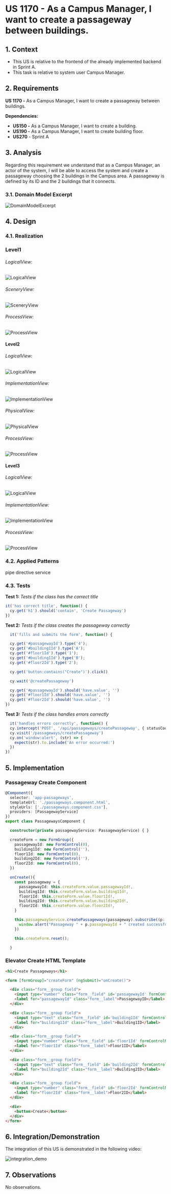 # US 1170 -  As a Campus Manager, I want to create a passageway between buildings.

## 1. Context

* This US is relative to the frontend of the already implemented backend in Sprint A.
* This task is relative to system user Campus Manager.

## 2. Requirements

**US 1170 -** As a Campus Manager, I want to create a passageway between buildings.

**Dependencies:**
- **US150 -** As a Campus Manager, I want to create a building.
- **US190 -** As a Campus Manager, I want to create building floor.
- **US270** - Sprint A

## 3. Analysis

Regarding this requirement we understand that as a Campus Manager, an actor of the system,
I will be able to access the system and create a passageway choosing the 2 buildings in the Campus area.
A passageway is defined by its ID and the 2 buildings that it connects.

### 3.1. Domain Model Excerpt
![DomainModelExcerpt](Diagrams/DomainModelExcerpt.svg)


## 4. Design

### 4.1. Realization

### Level1
###### LogicalView:
![LogicalView](Diagrams/Level1/LogicalView.svg)

###### SceneryView:
![SceneryView](Diagrams/Level1/SceneryView.svg)

###### ProcessView:
![ProcessView](Diagrams/Level1/ProcessView.svg)

#### Level2

###### LogicalView:

![LogicalView](Diagrams/Level2/LogicalView.svg)

###### ImplementationView:
![ImplementationView](Diagrams/Level2/ImplementationView.svg)

###### PhysicalView:
![PhysicalView](Diagrams/Level2/PhysicalView.svg)

###### ProcessView:
![ProcessView](Diagrams/Level2/ProcessView.svg)

#### Level3
###### LogicalView:
![LogicalView](Diagrams/Level3/LogicalView.svg)

###### ImplementationView:
![ImplementationView](Diagrams/Level3/ImplementationView.svg)

###### ProcessView:
![ProcessView](Diagrams/Level3/ProcessView.svg)

### 4.2. Applied Patterns

pipe
directive
service

### 4.3. Tests

**Test 1:** *Tests if the class has the correct title*

```typescript
it('has correct title', function() {
  cy.get('h1').should('contain', 'Create Passageway')
})
````

**Test 2:** *Tests if the class creates the passageway correctly*

```typescript
  it('fills and submits the form', function() {

  cy.get('#passagewayId').type('4');
  cy.get('#building1Id').type('A');
  cy.get('#floor1Id').type('1');
  cy.get('#building1Id').type('B');
  cy.get('#floor2Id').type('2');

  cy.get('button:contains("Create")').click()

  cy.wait('@createPassageway')

  cy.get('#passagewayId').should('have.value', '')
  cy.get('#floor1Id').should('have.value', '')
  cy.get('#floor2Id').should('have.value', '')
})
````

**Test 3:** *Tests if the class handles errors correctly*

```typescript
  it('handles errors correctly', function() {
  cy.intercept('POST', '/api/passageways/createPassageway', { statusCode: 500, body: {} }).as('createPassagewayError')
  cy.visit('/passageways/createPassageway')
  cy.on('window:alert', (str) => {
    expect(str).to.include('An error occurred:')
  })
})

````

## 5. Implementation

### Passageway Create Component
``` typescript
@Component({
  selector: 'app-passageways',
  templateUrl: './passageways.component.html',
  styleUrls: ['./passageways.component.css'],
  providers: [PassagewayService]
})
export class PassagewaysComponent {

  constructor(private passagewayService: PassagewayService) { }

  createForm = new FormGroup({
    passagewayId: new FormControl(0),
    building1Id: new FormControl(''),
    floor1Id: new FormControl(0),
    building2Id: new FormControl(''),
    floor2Id: new FormControl(0),
  })

  onCreate(){
    const passageway = {
      passagewayId: this.createForm.value.passagewayId!,
      building1Id: this.createForm.value.building1Id!,
      floor1Id: this.createForm.value.floor1Id!,
      building2Id: this.createForm.value.building2Id!,
      floor2Id: this.createForm.value.floor2Id!,
    }

    this.passagewayService.createPassageways(passageway).subscribe((p: Passageway) => {
      window.alert("Passageway " + p.passagewayId + " created successfully");
    })

    this.createForm.reset();

  }

```


### Elevator Create HTML Template
``` html
<h1>Create Passageways</h1>

<form [formGroup]="createForm" (ngSubmit)="onCreate()">

  <div class="form__group field">
    <input type="number" class="form__field" id='passagewayId' formControlName="passagewayId" required min="1" />
    <label for="passagewayId" class="form__label">PassagewayID</label>
  </div>

  <div class="form__group field">
    <input type="text" class="form__field" id='building1Id' formControlName="building1Id" required />
    <label for="building1Id" class="form__label">Building1ID</label>
  </div>

  <div class="form__group field">
    <input type="number" class="form__field" id='floor1Id' formControlName="floor1Id" required min="1" />
    <label for="floor1Id" class="form__label">Floor1ID</label>
  </div>

  <div class="form__group field">
    <input type="text" class="form__field" id='building2Id' formControlName="building2Id" required />
    <label for="building2Id" class="form__label">Building2ID</label>
  </div>

  <div class="form__group field">
    <input type="number" class="form__field" id='floor2Id' formControlName="floor2Id" required min="1" />
    <label for="floor2Id" class="form__label">Floor2ID</label>
  </div>

  <div>
    <button>Create</button>
  </div>
</form>

````

## 6. Integration/Demonstration
The integration of this US is demonstrated in the following video:

![integration_demo](Video/createPassageway.gif)

## 7. Observations
No observations.
